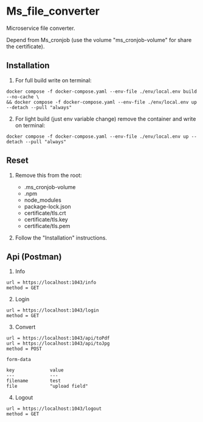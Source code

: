 # Ms_file_converter

Microservice file converter.

Depend from Ms_cronjob (use the volume "ms_cronjob-volume" for share the certificate).

## Installation

1. For full build write on terminal:

```
docker compose -f docker-compose.yaml --env-file ./env/local.env build --no-cache \
&& docker compose -f docker-compose.yaml --env-file ./env/local.env up --detach --pull "always"
```

2. For light build (just env variable change) remove the container and write on terminal:

```
docker compose -f docker-compose.yaml --env-file ./env/local.env up --detach --pull "always"
```

## Reset

1. Remove this from the root:

    - .ms_cronjob-volume
    - .npm
    - node_modules
    - package-lock.json
    - certificate/tls.crt
    - certificate/tls.key
    - certificate/tls.pem

2. Follow the "Installation" instructions.

## Api (Postman)

1. Info

```
url = https://localhost:1043/info
method = GET
```

2. Login

```
url = https://localhost:1043/login
method = GET
```

3. Convert

```
url = https://localhost:1043/api/toPdf
url = https://localhost:1043/api/toJpg
method = POST

form-data

key             value
---             ---
filename        test
file            "upload field"
```

4. Logout

```
url = https://localhost:1043/logout
method = GET
```
